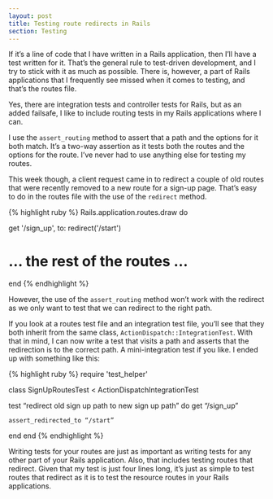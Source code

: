 ```yaml
---
layout: post
title: Testing route redirects in Rails
section: Testing
---
```

If it’s a line of code that I have written in a Rails application, then I’ll have a test written for it. That’s the general rule to test-driven development, and I try to stick with it as much as possible. There is, however, a part of Rails applications that I frequently see missed when it comes to testing, and that’s the routes file.

Yes, there are integration tests and controller tests for Rails, but as an added failsafe, I like to include routing tests in my Rails applications where I can.

I use the `assert_routing` method to assert that a path and the options for it both match. It’s a two-way assertion as it tests both the routes and the options for the route. I’ve never had to use anything else for testing my routes.

This week though, a client request came in to redirect a couple of old routes that were recently removed to a new route for a sign-up page. That’s easy to do in the routes file with the use of the `redirect` method. 

{% highlight ruby %}
Rails.application.routes.draw do

  get '/sign_up', to: redirect('/start')

  # … the rest of the routes … 
end
{% endhighlight %}

However, the use of the `assert_routing` method won’t work with the redirect as we only want to test that we can redirect to the right path.

If you look at a routes test file and an integration test file, you’ll see that they both inherit from the same class, `ActionDispatch::IntegrationTest`. With that in mind, I can now write a test that visits a path and asserts that the redirection is to the correct path. A mini-integration test if you like. I ended up with something like this:

{% highlight ruby %}
require 'test_helper'

class SignUpRoutesTest < ActionDispatchIntegrationTest

  test “redirect old sign up path to new sign up path” do
    get “/sign_up”

    assert_redirected_to “/start”
  end
end
{% endhighlight %}

Writing tests for your routes are just as important as writing tests for any other part of your Rails application. Also, that includes testing routes that redirect. Given that my test is just four lines long, it’s just as simple to test routes that redirect as it is to test the resource routes in your Rails applications.